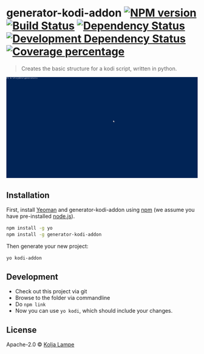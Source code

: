 # generator-kodi-addon [![NPM version][npm-image]][npm-url] [![Build Status][travis-image]][travis-url] [![Dependency Status][daviddm-image]][daviddm-url] [![Development Dependency Status][daviddm-image-dev]][daviddm-url-dev] [![Coverage percentage][coveralls-image]][coveralls-url]
> Creates the basic structure for a kodi script, written in python.

![Example](pictures/example-script.gif)

## Installation

First, install [Yeoman](http://yeoman.io) and generator-kodi-addon using [npm](https://www.npmjs.com/) (we assume you have pre-installed [node.js](https://nodejs.org/)).

```bash
npm install -g yo
npm install -g generator-kodi-addon
```

Then generate your new project:

```bash
yo kodi-addon
```

## Development

 - Check out this project via git
 - Browse to the folder via commandline
 - Do `npm link`
 - Now you can use `yo kodi`, which should include your changes.

## License

Apache-2.0 © [Kolja Lampe]()


[npm-image]: https://badge.fury.io/js/generator-kodi-addon.svg
[npm-url]: https://npmjs.org/package/generator-kodi-addon
[travis-image]: https://travis-ci.org/xbmc/generator-kodi-addon.svg?branch=master
[travis-url]: https://travis-ci.org/xbmc/generator-kodi-addon
[daviddm-image]: https://david-dm.org/xbmc/generator-kodi-addon.svg?theme=shields.io
[daviddm-url]: https://david-dm.org/xbmc/generator-kodi-addon
[daviddm-image-dev]: https://david-dm.org/xbmc/generator-kodi-addon/dev-status.svg
[daviddm-url-dev]: https://david-dm.org/xbmc/generator-kodi-addon?type=dev
[coveralls-image]: https://coveralls.io/repos/xbmc/generator-kodi-addon/badge.svg
[coveralls-url]: https://coveralls.io/r/xbmc/generator-kodi-addon
